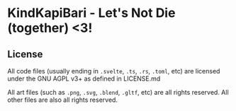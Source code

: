 # KindKapiBari - Let's Not Die (together) <3!

## License
All code files (usually ending in `.svelte`, `.ts`, `.rs`, `.toml`, etc) are licensed under the GNU AGPL v3+ as defined in LICENSE.md

All art files (such as `.png`, `.svg`, `.blend`, `.gltf`, etc) are all rights reserved.
All other files are also all rights reserved. 